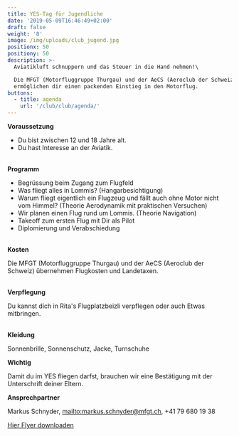 ```yaml
---
title: YES-Tag für Jugendliche
date: '2019-05-09T16:46:49+02:00'
draft: false
weight: '8'
image: /img/uploads/club_jugend.jpg
positionx: 50
positiony: 50
description: >-
  Aviatikluft schnuppern und das Steuer in die Hand nehmen!\

  Die MFGT (Motorfluggruppe Thurgau) und der AeCS (Aeroclub der Schweiz)
  ermöglichen dir einen packenden Einstieg in den Motorflug.
buttons:
  - title: agenda
    url: '/club/club/agenda/'
---
```

**Voraussetzung**

* Du bist zwischen 12 und 18 Jahre alt.
* Du hast Interesse an der Aviatik.

\
**Programm**

* Begrüssung beim Zugang zum Flugfeld
* Was fliegt alles in Lommis? (Hangarbesichtigung)
* Warum fliegt eigentlich ein Flugzeug und fällt auch ohne Motor nicht vom Himmel? (Theorie Aerodynamik mit praktischen Versuchen)
* Wir planen einen Flug rund um Lommis. (Theorie Navigation)
* Takeoff zum ersten Flug mit Dir als Pilot
* Diplomierung und Verabschiedung

\
**Kosten**

Die MFGT (Motorfluggruppe Thurgau) und der AeCS (Aeroclub der Schweiz) übernehmen Flugkosten und Landetaxen.

\
**Verpflegung**

Du kannst dich in Rita's Flugplatzbeizli verpflegen oder auch Etwas mitbringen.

\
**Kleidung**

Sonnenbrille, Sonnenschutz, Jacke, Turnschuhe

**Wichtig**

Damit du im YES fliegen darfst, brauchen wir eine Bestätigung mit der Unterschrift deiner Eltern.

**Ansprechpartner**

Markus Schnyder, <mailto:markus.schnyder@mfgt.ch>, +41 79 680 19 38 

[Hier Flyer downloaden](pdf)
